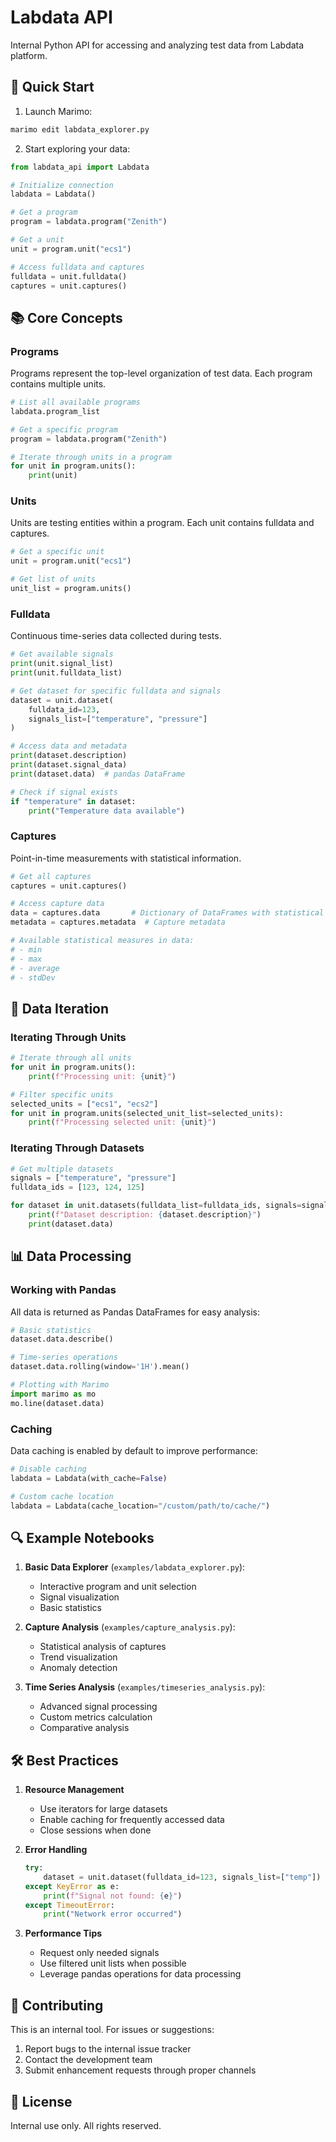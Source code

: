 # Labdata API

Internal Python API for accessing and analyzing test data from Labdata platform.

## 🚀 Quick Start

1. Launch Marimo:
```bash
marimo edit labdata_explorer.py
```

2. Start exploring your data:
```python
from labdata_api import Labdata

# Initialize connection
labdata = Labdata()

# Get a program
program = labdata.program("Zenith")

# Get a unit
unit = program.unit("ecs1")

# Access fulldata and captures
fulldata = unit.fulldata()
captures = unit.captures()
```

## 📚 Core Concepts

### Programs
Programs represent the top-level organization of test data. Each program contains multiple units.

```python
# List all available programs
labdata.program_list

# Get a specific program
program = labdata.program("Zenith")

# Iterate through units in a program
for unit in program.units():
    print(unit)
```

### Units
Units are testing entities within a program. Each unit contains fulldata and captures.

```python
# Get a specific unit
unit = program.unit("ecs1")

# Get list of units
unit_list = program.units()
```

### Fulldata
Continuous time-series data collected during tests.

```python
# Get available signals
print(unit.signal_list)
print(unit.fulldata_list)

# Get dataset for specific fulldata and signals
dataset = unit.dataset(
    fulldata_id=123,
    signals_list=["temperature", "pressure"]
)

# Access data and metadata
print(dataset.description)
print(dataset.signal_data)
print(dataset.data)  # pandas DataFrame

# Check if signal exists
if "temperature" in dataset:
    print("Temperature data available")
```

### Captures
Point-in-time measurements with statistical information.

```python
# Get all captures
captures = unit.captures()

# Access capture data
data = captures.data       # Dictionary of DataFrames with statistical measures
metadata = captures.metadata  # Capture metadata

# Available statistical measures in data:
# - min
# - max
# - average
# - stdDev
```

## 🔄 Data Iteration

### Iterating Through Units
```python
# Iterate through all units
for unit in program.units():
    print(f"Processing unit: {unit}")

# Filter specific units
selected_units = ["ecs1", "ecs2"]
for unit in program.units(selected_unit_list=selected_units):
    print(f"Processing selected unit: {unit}")
```

### Iterating Through Datasets
```python
# Get multiple datasets
signals = ["temperature", "pressure"]
fulldata_ids = [123, 124, 125]

for dataset in unit.datasets(fulldata_list=fulldata_ids, signals=signals):
    print(f"Dataset description: {dataset.description}")
    print(dataset.data)
```

## 📊 Data Processing

### Working with Pandas
All data is returned as Pandas DataFrames for easy analysis:

```python
# Basic statistics
dataset.data.describe()

# Time-series operations
dataset.data.rolling(window='1H').mean()

# Plotting with Marimo
import marimo as mo
mo.line(dataset.data)
```

### Caching
Data caching is enabled by default to improve performance:

```python
# Disable caching
labdata = Labdata(with_cache=False)

# Custom cache location
labdata = Labdata(cache_location="/custom/path/to/cache/")
```

## 🔍 Example Notebooks

1. **Basic Data Explorer** (`examples/labdata_explorer.py`):
   - Interactive program and unit selection
   - Signal visualization
   - Basic statistics

2. **Capture Analysis** (`examples/capture_analysis.py`):
   - Statistical analysis of captures
   - Trend visualization
   - Anomaly detection

3. **Time Series Analysis** (`examples/timeseries_analysis.py`):
   - Advanced signal processing
   - Custom metrics calculation
   - Comparative analysis

## 🛠 Best Practices

1. **Resource Management**
   - Use iterators for large datasets
   - Enable caching for frequently accessed data
   - Close sessions when done

2. **Error Handling**
   ```python
   try:
       dataset = unit.dataset(fulldata_id=123, signals_list=["temp"])
   except KeyError as e:
       print(f"Signal not found: {e}")
   except TimeoutError:
       print("Network error occurred")
   ```

3. **Performance Tips**
   - Request only needed signals
   - Use filtered unit lists when possible
   - Leverage pandas operations for data processing

## 🤝 Contributing

This is an internal tool. For issues or suggestions:
1. Report bugs to the internal issue tracker
2. Contact the development team
3. Submit enhancement requests through proper channels

## 📝 License

Internal use only. All rights reserved.
